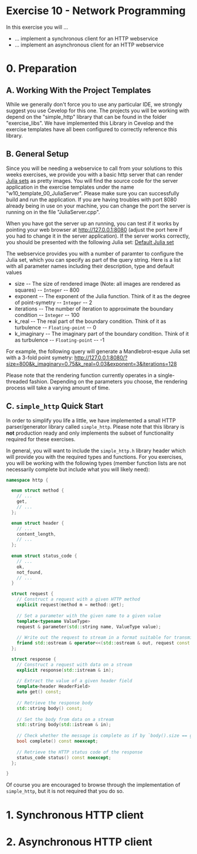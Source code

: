 Exercise 10 - Network Programming
=================================

In this exercise you will ...

* ... implement a synchronous client for an HTTP webservice
* ... implement an asynchronous client for an HTTP webservice

# 0. Preparation

## A. Working With the Project Templates

While we generally don't force you to use any particular IDE, we strongly suggest you use Cevelop for this one.
The projects you will be working with depend on the "simple_http" library that can be found in the folder "exercise_libs".
We have implemented this Library in Cevelop and the exercise templates have all been configured to correctly reference this library.

## B. General Setup

Since you will be needing a webservice to call from your solutions to this weeks exercises, we provide you with a basic http server that can render [Julia sets](https://en.wikipedia.org/wiki/Julia_set) as pretty images.
You will find the source code for the server application in the exercise templates under the name "w10_template_00_JuliaServer".
Please make sure you can successfully build and run the application.
If you are having troubles with port 8080 already being in use on your machine, you can change the port the server is running on in the file "JuliaServer.cpp".

When you have got the server up an running, you can test if it works by pointing your web browser at <http://127.0.0.1:8080> (adjust the port here if you had to change it in the server application).
If the server works correctly, you should be presented with the following Julia set:
[Default Julia set](julia.bmp)

The webservice provides you with a number of paramter to configure the Julia set, which you can specify as part of the query string.
Here is a list with all parameter names including their description, type and default values

* size -- The size of rendered image (Note: all images are rendered as squares) -- `Integer` -- 800
* exponent -- The exponent of the Julia function. Think of it as the degree of point-symetry -- `Integer` -- 2
* iterations -- The number of iteration to approximate the boundary condition -- `Integer` -- 100
* k_real -- The real part of the boundary condition. Think of it as turbulence -- `Floating-point` -- 0
* k_imaginary -- The imaginary part of the boundary condition. Think of it as turbulence -- `Floating-point` -- -1

For example, the following query will generate a Mandlebrot-esque Julia set with a 3-fold point symetry: <http://127.0.0.1:8080/?size=800&k_imaginary=0.75&k_real=0.03&exponent=3&iterations=128>

Please note that the rendering function currently operates in a single-threaded fashion.
Depending on the parameters you choose, the rendering process will take a varying amount of time.

## C. `simple_http` Quick Start

In order to simplify you life a little, we have implemented a small HTTP parser/generator library called `simple_http`.
Please note that this library is **not** production ready and only implements the subset of functionality required for these exercises.

In general, you will want to include the `simple_http.h` library header which will provide you with the required types and functions.
For you exercises, you will be working with the following types (member function lists are not necessarily complete but include what you will likely need):

```c++
namespace http {

  enum struct method {
    // ...
    get,
    // ...
  };

  enum struct header {
    // ...
    content_length,
    // ...
  };
  
  enum struct status_code {
    // ...
    ok,
    not_found,
    // ...    
  }

  struct request {
    // Construct a request with a given HTTP method
    explicit request(method m = method::get);
    
    // Set a parameter with the given name to a given value
    template<typename ValueType>
    request & parameter(std::string name, ValueType value);
    
    // Write out the request to stream in a format suitable for transmission to an HTTP server
    friend std::ostream & operator<<(std::ostream & out, request const & req);
  };

  struct response {
    // Construct a request with data on a stream
    explicit response(std::istream & in);
    
    // Extract the value of a given header field
    template<header HeaderField>
    auto get() const;
   
    // Retrieve the response body
    std::string body() const;
    
    // Set the body from data on a stream
    std::string body(std::istream & in);
    
    // Check whether the message is complete as if by `body().size == get<header::content_length>()`
    bool complete() const noexcept;
    
    // Retrieve the HTTP status code of the response
    status_code status() const noexcept;
  };

}

```

Of course you are encouraged to browse through the implementation of `simple_http`, but it is not required that you do so.

# 1. Synchronous HTTP client

# 2. Asynchronous HTTP client
